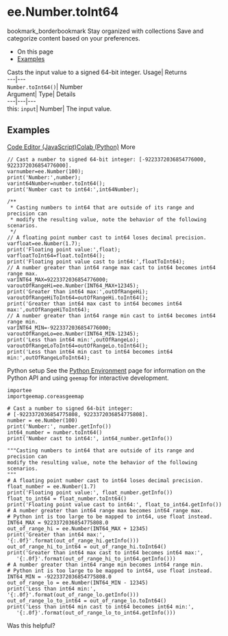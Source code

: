  
#  ee.Number.toInt64
bookmark_borderbookmark Stay organized with collections  Save and categorize content based on your preferences.
  * On this page
  * [Examples](https://developers.google.com/earth-engine/apidocs/ee-number-toint64#examples)


Casts the input value to a signed 64-bit integer. 
Usage| Returns  
---|---  
`Number.toInt64()`| Number  
Argument| Type| Details  
---|---|---  
this: `input`| Number| The input value.  
## Examples
[Code Editor (JavaScript)](https://developers.google.com/earth-engine/apidocs/ee-number-toint64#code-editor-javascript-sample)[Colab (Python)](https://developers.google.com/earth-engine/apidocs/ee-number-toint64#colab-python-sample) More
```
// Cast a number to signed 64-bit integer: [-9223372036854776000, 9223372036854776000].
varnumber=ee.Number(100);
print('Number:',number);
varint64Number=number.toInt64();
print('Number cast to int64:',int64Number);

/**
 * Casting numbers to int64 that are outside of its range and precision can
 * modify the resulting value, note the behavior of the following scenarios.
 */
// A floating point number cast to int64 loses decimal precision.
varfloat=ee.Number(1.7);
print('Floating point value:',float);
varfloatToInt64=float.toInt64();
print('Floating point value cast to int64:',floatToInt64);
// A number greater than int64 range max cast to int64 becomes int64 range max.
varINT64_MAX=9223372036854776000;
varoutOfRangeHi=ee.Number(INT64_MAX+12345);
print('Greater than int64 max:',outOfRangeHi);
varoutOfRangeHiToInt64=outOfRangeHi.toInt64();
print('Greater than int64 max cast to int64 becomes int64 max:',outOfRangeHiToInt64);
// A number greater than int64 range min cast to int64 becomes int64 range min.
varINT64_MIN=-9223372036854776000;
varoutOfRangeLo=ee.Number(INT64_MIN-12345);
print('Less than int64 min:',outOfRangeLo);
varoutOfRangeLoToInt64=outOfRangeLo.toInt64();
print('Less than int64 min cast to int64 becomes int64 min:',outOfRangeLoToInt64);
```
Python setup
See the [ Python Environment](https://developers.google.com/earth-engine/guides/python_install) page for information on the Python API and using `geemap` for interactive development.
```
importee
importgeemap.coreasgeemap
```
```
# Cast a number to signed 64-bit integer:
# [-9223372036854775808, 9223372036854775808].
number = ee.Number(100)
print('Number:', number.getInfo())
int64_number = number.toInt64()
print('Number cast to int64:', int64_number.getInfo())

"""Casting numbers to int64 that are outside of its range and precision can
modify the resulting value, note the behavior of the following scenarios.
"""
# A floating point number cast to int64 loses decimal precision.
float_number = ee.Number(1.7)
print('Floating point value:', float_number.getInfo())
float_to_int64 = float_number.toInt64()
print('Floating point value cast to int64:', float_to_int64.getInfo())
# A number greater than int64 range max becomes int64 range max.
# Python int is too large to be mapped to int64, use float instead.
INT64_MAX = 9223372036854775808.0
out_of_range_hi = ee.Number(INT64_MAX + 12345)
print('Greater than int64 max:', '{:.0f}'.format(out_of_range_hi.getInfo()))
out_of_range_hi_to_int64 = out_of_range_hi.toInt64()
print('Greater than int64 max cast to int64 becomes int64 max:',
   '{:.0f}'.format(out_of_range_hi_to_int64.getInfo()))
# A number greater than int64 range min becomes int64 range min.
# Python int is too large to be mapped to int64, use float instead.
INT64_MIN = -9223372036854775808.0
out_of_range_lo = ee.Number(INT64_MIN - 12345)
print('Less than int64 min:', '{:.0f}'.format(out_of_range_lo.getInfo()))
out_of_range_lo_to_int64 = out_of_range_lo.toInt64()
print('Less than int64 min cast to int64 becomes int64 min:',
   '{:.0f}'.format(out_of_range_lo_to_int64.getInfo()))
```

Was this helpful?
